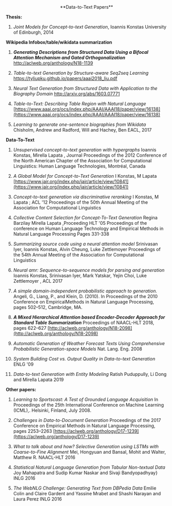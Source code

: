

<center>**Data-to-Text Papers**</center>


 **Thesis:**
    

1. *Joint Models for Concept-to-text Generation*, Ioannis  Konstas University of Edinburgh, 2014

**Wikipedia Infobox/table/wikidata summarization**
    

 1. ***Generating Descriptions from Structured Data Using a Bifocal**
    **Attention Mechanism and Gated Orthogonalization*** 
    http://aclweb.org/anthology/N18-1139
 2. *Table-to-text Generation by Structure-aware Seq2seq Learning* https://tyliupku.github.io/papers/aaai2018_liu.pdf

3.  *Neural Text Generation from Structured Data with Application to the Biography Domain* http://arxiv.org/abs/1603.07771

4.  *Table-to-Text: Describing Table Region with Natural Language* [https://www.aaai.org/ocs/index.php/AAAI/AAAI18/paper/view/16138](https://www.aaai.org/ocs/index.php/AAAI/AAAI18/paper/view/16138)


5.  *Learning to generate one-sentence biographies from Wikidata* Chisholm, Andrew and Radford, Will and Hachey, Ben EACL, 2017

**Data-To-Text**
    

1.  *Unsupervised concept-to-text generation with hypergraphs* Ioannis  Konstas, Mirella Lapata , Journal Proceedings of the 2012 Conference of the North American Chapter of the Association for Computational Linguistics: Human Language Technologies, Montréal, Canada

2.  *A Global Model for Concept-to-Text Generation* I Konstas, M Lapata
[https://www.jair.org/index.php/jair/article/view/10841](https://www.jair.org/index.php/jair/article/view/10841)

3.  *Concept-to-text generation via discriminative reranking* I Konstas, M Lapata ; ACL '12 Proceedings of the 50th Annual Meeting of the Association for Computational Linguistics

4.  *Collective Content Selection for Concept-To-Text Generation* Regina Barzilay Mirella Lapata ,Proceeding HLT '05 Proceedings of the conference on Human Language Technology and Empirical Methods in Natural Language Processing Pages 331-338

5.  *Summarizing source code using a neural attention model*  Srinivasan Iyer, Ioannis  Konstas, Alvin Cheung, Luke Zettlemoyer Proceedings of the 54th Annual Meeting of the Association for Computational Linguistics

6.  *Neural amr: Sequence-to-sequence models for parsing and generation*   Ioannis  Konstas, Srinivasan Iyer, Mark Yatskar, Yejin Choi, Luke Zettlemoyer , ACL 2017

7.  *A simple domain-independent probabilistic approach to generation.*  Angeli, G., Liang, P., and Klein, D. (2010). In Proceedings of the 2010 Conference on EmpiricalMethods in Natural Language Processing, pages 502–512, Cambridge, MA.

8.  ***A Mixed Hierarchical Attention based Encoder-Decoder Approach for Standard Table Summarization***    Proceedings of NAACL-HLT 2018, pages 622–627 [http://aclweb.org/anthology/N18-2098](http://aclweb.org/anthology/N18-2098)

9.  *Automatic Generation of Weather Forecast Texts Using Comprehensive Probabilistic Generation-space Models* Nat. Lang. Eng.  2008

10.  *System Building Cost vs. Output Quality in Data-to-text Generation*  ENLG '09

11. *Data-to-text Generation with Entity Modeling* Ratish Puduppully, Li Dong and Mirella Lapata 2019

**Other papers:**
    

1.  *Learning to Sportscast: A Test of Grounded Language Acquisition* In Proceedings of the 25th International Conference on Machine Learning (ICML),. Helsinki, Finland, July 2008.

2.  *Challenges in Data-to-Document Generation*  Proceedings of the 2017 Conference on Empirical Methods in Natural Language Processing, pages 2253–2263 [https://aclweb.org/anthology/D17-1239](https://aclweb.org/anthology/D17-1239)

3.  *What to talk about and how? Selective Generation using LSTMs with Coarse-to-Fine Alignment* Mei, Hongyuan and Bansal, Mohit and Walter, Matthew R. NAACL-HLT 2016

4.  *Statistical Natural Language Generation from Tabular Non-textual Data* Joy Mahapatra and  Sudip Kumar Naskar and  Sivaji Bandyopadhyay} INLG 2016

5.  *The WebNLG Challenge: Generating Text from DBPedia Data* Emilie Colin and Claire Gardent and Yassine Mrabet and Shashi Narayan and Laura Perez INLG 2016
